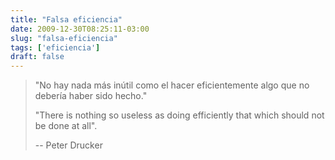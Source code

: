 ```yaml
---
title: "Falsa eficiencia"
date: 2009-12-30T08:25:11-03:00
slug: "falsa-eficiencia"
tags: ['eficiencia']
draft: false
---
```

 
> "No hay nada más inútil como el hacer eficientemente algo que no
> debería haber sido hecho."
>
> "There is nothing so useless as doing efficiently that which should
> not be done at all".
>
> -- Peter Drucker
